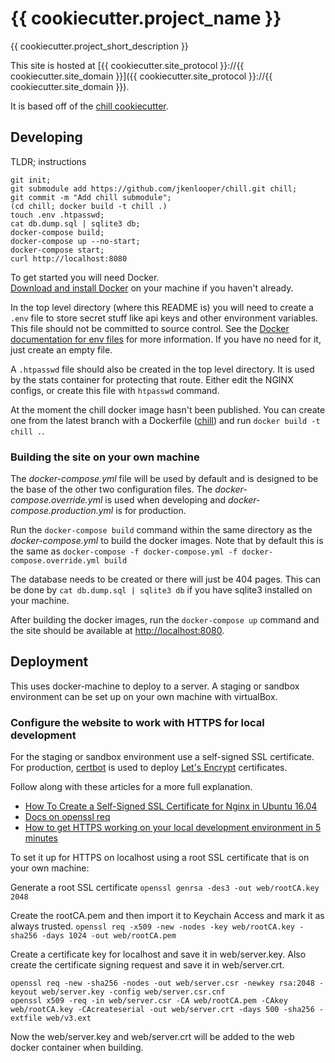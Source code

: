 # {{ cookiecutter.project_name }}

{{ cookiecutter.project_short_description }}

This site is hosted at [{{ cookiecutter.site_protocol }}://{{ cookiecutter.site_domain }}]({{ cookiecutter.site_protocol }}://{{ cookiecutter.site_domain }}).

It is based off of the [chill cookiecutter](https://github.com/jkenlooper/cookiecutter-chill).

## Developing

TLDR; instructions
```
git init;
git submodule add https://github.com/jkenlooper/chill.git chill;
git commit -m "Add chill submodule";
(cd chill; docker build -t chill .)
touch .env .htpasswd;
cat db.dump.sql | sqlite3 db;
docker-compose build;
docker-compose up --no-start;
docker-compose start;
curl http://localhost:8080
```

To get started you will need Docker.  
[Download and install Docker](https://www.docker.com/community-edition#/download)
on your machine if you haven't already.

In the top level directory (where this README is) you will need to create
a `.env` file to store secret stuff like api keys and other environment
variables.  This file should not be committed to source control. See the 
[Docker documentation for env files](https://docs.docker.com/compose/env-file/)
for more information. If you have no need for it, just create an empty file.

A `.htpasswd` file should also be created in the top level directory.  It is
used by the stats container for protecting that route.  Either edit the NGINX
configs, or create this file with `htpasswd` command.

At the moment the chill docker image hasn't been published.  You can create one from the
latest branch with a Dockerfile ([chill](https://github.com/jkenlooper/chill))
and run `docker build -t chill .`.

### Building the site on your own machine

The _docker-compose.yml_ file will be used by default and is designed to be the
base of the other two configuration files.  The _docker-compose.override.yml_
is used when developing and _docker-compose.production.yml_ is for production.

Run the `docker-compose build` command within the same directory as the
_docker-compose.yml_ to build the docker images.  Note that by default this is
the same as 
`docker-compose -f docker-compose.yml -f docker-compose.override.yml build`

The database needs to be created or there will just be 404 pages.  This can be
done by `cat db.dump.sql | sqlite3 db` if you have sqlite3 installed on your
machine.

After building the docker images, run the `docker-compose up` command and the
site should be available at [http://localhost:8080](http://localhost:8080).

## Deployment

This uses docker-machine to deploy to a server.  A staging or sandbox
environment can be set up on your own machine with virtualBox.  

### Configure the website to work with HTTPS for local development

For the staging or sandbox environment use a self-signed SSL certificate.  For production, [certbot](https://certbot.eff.org/) is used to
deploy [Let's Encrypt](https://letsencrypt.org/) certificates.

Follow along with these articles for a more full explanation.

- [How To Create a Self-Signed SSL Certificate for Nginx in Ubuntu 16.04](https://www.digitalocean.com/community/tutorials/how-to-create-a-self-signed-ssl-certificate-for-nginx-in-ubuntu-16-04)
- [Docs on openssl req](https://www.openssl.org/docs/manmaster/man1/req.html)
- [How to get HTTPS working on your local development environment in 5 minutes](https://medium.freecodecamp.org/how-to-get-https-working-on-your-local-development-environment-in-5-minutes-7af615770eec)

To set it up for HTTPS on localhost using a root SSL certificate that is on your own machine:

Generate a root SSL certificate
`openssl genrsa -des3 -out web/rootCA.key 2048`

Create the rootCA.pem and then import it to Keychain Access and mark it as always trusted.
`openssl req -x509 -new -nodes -key web/rootCA.key -sha256 -days 1024 -out web/rootCA.pem`

Create a certificate key for localhost and save it in web/server.key. Also create the certificate signing request and save it in web/server.crt.

```
openssl req -new -sha256 -nodes -out web/server.csr -newkey rsa:2048 -keyout web/server.key -config web/server.csr.cnf
openssl x509 -req -in web/server.csr -CA web/rootCA.pem -CAkey web/rootCA.key -CAcreateserial -out web/server.crt -days 500 -sha256 -extfile web/v3.ext
```

Now the web/server.key and web/server.crt will be added to the web docker container when building.
